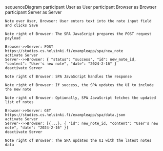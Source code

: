 sequenceDiagram
    participant User as User
    participant Browser as Browser
    participant Server as Server

    Note over User, Browser: User enters text into the note input field and clicks Save

    Note right of Browser: The SPA JavaScript prepares the POST request payload

    Browser->>Server: POST https://studies.cs.helsinki.fi/exampleapp/spa/new_note
    activate Server
    Server-->>Browser: { "status": "success", "id": new_note_id, "content": "User's new note", "date": "2024-2-16" }
    deactivate Server

    Note right of Browser: SPA JavaScript handles the response

    Note right of Browser: If success, the SPA updates the UI to include the new note

    Note right of Browser: Optionally, SPA JavaScript fetches the updated list of notes

    Browser->>Server: GET https://studies.cs.helsinki.fi/exampleapp/spa/data.json
    activate Server
    Server-->>Browser: [{...}, { "id": new_note_id, "content": "User's new note", "date": "2024-2-16" }]
    deactivate Server

    Note right of Browser: The SPA updates the UI with the latest notes data
